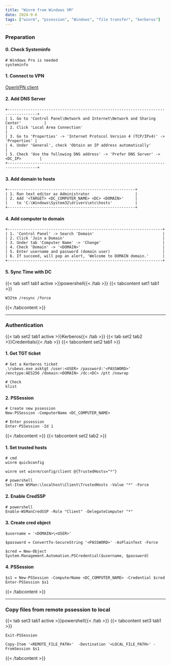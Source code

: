 ```yaml
---
title: "Winrm from Windows VM"
date: 2024-9-6
tags: ["winrm", "pssession", "Windows", "file transfer", "kerberos"]
---
```


### Preparation

#### 0. Check Systeminfo

```console
# Windows Pro is needed
systeminfo
```

#### 1. Connect to VPN

[OpenVPN client](https://openvpn.net/client/)

#### 2. Add DNS Server

```console
+-----------------------------------------------------------------------------------+
| 1. Go to 'Control Panel\Network and Internet\Network and Sharing Center'          |
| 2. Click 'Local Area Connection'                                                  |
| 3. Go to 'Properties' -> 'Internet Protocol Version 4 (TCP/IPv4)' -> 'Properties' |
| 4. Under 'General', check 'Obtain an IP address automatically'                    |
| 5. Check 'Use the following DNS address' -> 'Prefer DNS Server' -> <DC_IP>        |
+-----------------------------------------------------------------------------------+
```

#### 3. Add domain to hosts

```
+--------------------------------------------------------+
| 1. Run text editor as Administrator                    |
| 2. Add '<TARGET> <DC_COMPUTER_NAME> <DC> <DOMAIN>'     |
|    to 'C:\Windows\System32\drivers\etc\hosts'          |
+--------------------------------------------------------+
```

#### 4. Add computer to domain

```
+--------------------------------------------------------------------+
| 1. 'Control Panel' -> Search 'Domain'                              |
| 2. Click 'Join a Domain'                                           |
| 3. Under tab 'Computer Name' -> 'Change'                           |
| 4. Check 'Domain' -> '<DOMAIN>'                                    |
| 5. Enter username and password (domain user)                       |
| 6. If succeed, will pop an alert, 'Welcome to DOMAIN domain.'      |
+--------------------------------------------------------------------+
```

#### 5. Sync Time with DC

{{< tab set1 tab1 active >}}powershell{{< /tab >}}
{{< tabcontent set1 tab1 >}}

```console
W32tm /resync /force
```

{{< /tabcontent >}}

---

### Authentication

{{< tab set2 tab1 active >}}Kerberos{{< /tab >}}
{{< tab set2 tab2 >}}Credentials{{< /tab >}}
{{< tabcontent set2 tab1 >}}

#### 1. Get TGT ticket

```console
# Get a Kerberos ticket
.\rubeus.exe asktgt /user:<USER> /password:'<PASSWORD>' /enctype:AES256 /domain:<DOMAIN> /dc:<DC> /ptt /nowrap
```

```console
# Check
klist
```

#### 2. PSSession

```console
# Create new pssession
New-PSSession -ComputerName <DC_COMPUTER_NAME>
```

```console
# Enter pssession
Enter-PSSession -Id 1
```

{{< /tabcontent >}}
{{< tabcontent set2 tab2 >}}

#### 1. Set trusted hosts

```console
# cmd
winrm quickconfig
```

```console
winrm set winrm/config/client @{TrustedHosts="*"}
```

```console
# powershell
Set-Item WSMan:\localhost\Client\TrustedHosts -Value "*" -Force
```

#### 2. Enable CredSSP

```console
# powershell
Enable-WSManCredSSP -Role "Client" -DelegateComputer "*"
```

#### 3. Create cred object

```console
$username = '<DOMAIN>\<USER>'
```

```console
$password = ConvertTo-SecureString '<PASSWORD>' -AsPlainText -Force
```

```console
$cred = New-Object System.Management.Automation.PSCredential($username, $password)
```

#### 4. PSSession

```console
$s1 = New-PSSession -ComputerName <DC_COMPUTER_NAME> -Credential $cred
Enter-PSSession $s1
```

{{< /tabcontent >}}

---

### Copy files from remote pssession to local

{{< tab set3 tab1 active >}}powershell{{< /tab >}}
{{< tabcontent set3 tab1 >}}

```console
Exit-PSSession
```

```console
Copy-Item '<REMOTE_FILE_PATH>'  -Destination '<LOCAL_FILE_PATH>' -FromSession $s1
```

{{< /tabcontent >}}
